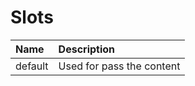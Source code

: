 # Slots

| Name                   | Description                                                |
| :----------------------|:-----------------------------------------------------------|
| default                | Used for pass the content                                  |
